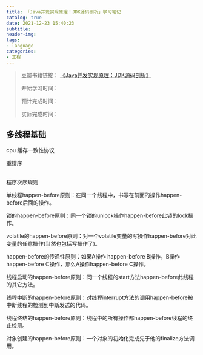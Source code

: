 ```yaml
---
title: 「Java并发实现原理：JDK源码剖析」学习笔记
catalog: true
date: 2021-12-23 15:40:23
subtitle:
header-img:
tags:
- language
categories:
- 工程
---
```

> 豆瓣书籍链接：
> [《Java并发实现原理：JDK源码剖析》](https://book.douban.com/subject/35013531/)
> 
> 开始学习时间：
> 
> 预计完成时间：
> 
> 实际完成时间：

## 多线程基础

cpu 缓存一致性协议

重排序

## 

程序次序规则

单线程happen-before原则：在同一个线程中，书写在前面的操作happen-before后面的操作。

锁的happen-before原则：同一个锁的unlock操作happen-before此锁的lock操作。

volatile的happen-before原则：对一个volatile变量的写操作happen-before对此变量的任意操作(当然也包括写操作了)。

happen-before的传递性原则：如果A操作 happen-before B操作，B操作happen-before C操作，那么A操作happen-before C操作。

线程启动的happen-before原则：同一个线程的start方法happen-before此线程的其它方法。

线程中断的happen-before原则：对线程interrupt方法的调用happen-before被中断线程的检测到中断发送的代码。

线程终结的happen-before原则：线程中的所有操作都happen-before线程的终止检测。

对象创建的happen-before原则：一个对象的初始化完成先于他的finalize方法调用。
